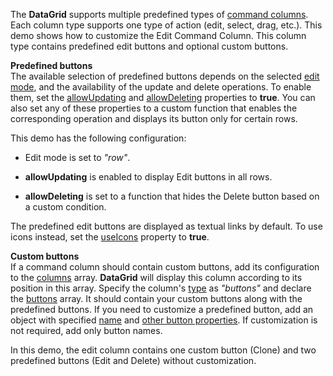The **DataGrid** supports multiple predefined types of [command columns](/Documentation/Guide/UI_Components/DataGrid/Columns/Column_Types/Command_Columns/). Each column type supports one type of action (edit, select, drag, etc.). This demo shows how to customize the Edit Command Column. This column type contains predefined edit buttons and optional custom buttons.

**Predefined buttons**           
The available selection of predefined buttons depends on the selected [edit mode](/Documentation/ApiReference/UI_Components/dxDataGrid/Configuration/editing/#mode), and the availability of the update and delete operations. To enable them, set the [allowUpdating](/Documentation/ApiReference/UI_Components/dxDataGrid/Configuration/editing/#allowUpdating) and [allowDeleting](/Documentation/ApiReference/UI_Components/dxDataGrid/Configuration/editing/#allowDeleting) properties to **true**. You can also set any of these properties to a custom function that enables the corresponding operation and displays its button only for certain rows.

This demo has the following configuration:

* Edit mode is set to *"row"*.

* **allowUpdating** is enabled to display Edit buttons in all rows.
  
* **allowDeleting** is set to a function that hides the Delete button based on a custom condition.

The predefined edit buttons are displayed as textual links by default. To use icons instead, set the [useIcons](/Documentation/ApiReference/UI_Components/dxDataGrid/Configuration/editing/#useIcons) property to **true**.

**Custom buttons**             
If a command column should contain custom buttons, add its configuration to the [columns](/Documentation/ApiReference/UI_Components/dxDataGrid/Configuration/columns/) array. **DataGrid** will display this column according to its position in this array. Specify the column's [type](/Documentation/ApiReference/UI_Components/dxDataGrid/Configuration/columns/#type) as *"buttons"* and declare the [buttons](/Documentation/ApiReference/UI_Components/dxDataGrid/Configuration/columns/buttons/) array. It should contain your custom buttons along with the predefined buttons. If you need to customize a predefined button, add an object with specified [name](/Documentation/ApiReference/UI_Components/dxDataGrid/Configuration/columns/buttons/#name) and [other button properties](/Documentation/ApiReference/UI_Components/dxDataGrid/Configuration/columns/buttons/). If customization is not required, add only button names.

In this demo, the edit column contains one custom button (Clone) and two predefined buttons (Edit and Delete) without customization.

